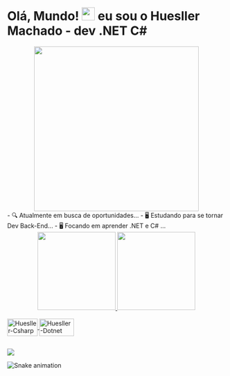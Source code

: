 <h1 align="left">Olá, Mundo! <img src="https://raw.githubusercontent.com/kaueMarques/kaueMarques/master/hi.gif" width="30px"> eu sou o Huesller Machado - dev .NET C#  </h1>
<div align="center">
   <img height="380em" src="https://media.giphy.com/media/XTSgoleoN5WuYB9VyT/giphy.gif"/>
</div>
- 🔍 Atualmente em busca de oportunidades...
- 🖥️ Estudando para se tornar Dev Back-End...
- 🖥️ Focando em aprender .NET e C# ...

<div align="center">
  <a href="https://github.com/huesller">
  <img height="180em" src="https://github-readme-stats.vercel.app/api?username=huesller&show_icons=true&theme=blue-green&include_all_commits=true&count_private=true"/>
  <img height="180em" src="https://github-readme-stats.vercel.app/api/top-langs/?username=huesller&layout=compact&langs_count=7&theme=blue-green"/>
</div>

<div style="display: inline_block"><br>
  <img align="center" alt="Huesller-Csharp" height="40" width="70" src="https://img.shields.io/badge/C%23-239120?style=for-the-badge&logo=c-sharp&logoColor=white">
  <img align="center" alt="Huesller-Dotnet" height="40" width="80" src="https://img.shields.io/badge/.NET-5C2D91?style=for-the-badge&logo=.net&logoColor=white">
</div>
  
  ##
  
  <div>
         <a href="https://www.linkedin.com/in/huesllermachado/" target="_blank"><img src="https://img.shields.io/badge/-LinkedIn-%230077B5?style=for-the-badge&logo=linkedin&logoColor=white" target="_blank"></a> 
  </div>
  
  ![Snake animation](https://github.com/huesller/huesller/blob/output/github-contribution-grid-snake.svg)
